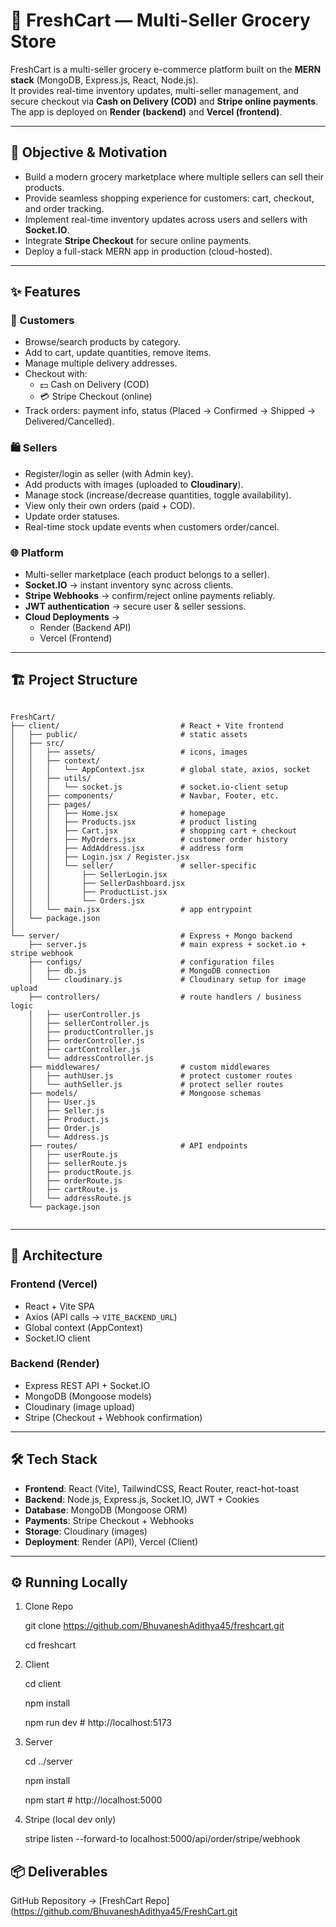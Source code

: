 # 🛒 FreshCart — Multi-Seller Grocery Store

FreshCart is a multi-seller grocery e-commerce platform built on the **MERN stack** (MongoDB, Express.js, React, Node.js).  
It provides real-time inventory updates, multi-seller management, and secure checkout via **Cash on Delivery (COD)** and **Stripe online payments**.  
The app is deployed on **Render (backend)** and **Vercel (frontend)**.

---

## 🎯 Objective & Motivation

- Build a modern grocery marketplace where multiple sellers can sell their products.  
- Provide seamless shopping experience for customers: cart, checkout, and order tracking.  
- Implement real-time inventory updates across users and sellers with **Socket.IO**.  
- Integrate **Stripe Checkout** for secure online payments.  
- Deploy a full-stack MERN app in production (cloud-hosted).  

---

## ✨ Features

### 👤 Customers
- Browse/search products by category.  
- Add to cart, update quantities, remove items.  
- Manage multiple delivery addresses.  
- Checkout with:  
  - 💵 Cash on Delivery (COD)  
  - 💳 Stripe Checkout (online)  
- Track orders: payment info, status (Placed → Confirmed → Shipped → Delivered/Cancelled).  

### 🛍️ Sellers
- Register/login as seller (with Admin key).  
- Add products with images (uploaded to **Cloudinary**).  
- Manage stock (increase/decrease quantities, toggle availability).  
- View only their own orders (paid + COD).  
- Update order statuses.  
- Real-time stock update events when customers order/cancel.  

### 🌐 Platform
- Multi-seller marketplace (each product belongs to a seller).  
- **Socket.IO** → instant inventory sync across clients.  
- **Stripe Webhooks** → confirm/reject online payments reliably.  
- **JWT authentication** → secure user & seller sessions.  
- **Cloud Deployments** →  
  - Render (Backend API)  
  - Vercel (Frontend)  

---

## 🏗️ Project Structure

```

FreshCart/
├── client/                           # React + Vite frontend
│   ├── public/                       # static assets
│   ├── src/
│   │   ├── assets/                   # icons, images
│   │   ├── context/
│   │   │   └── AppContext.jsx        # global state, axios, socket
│   │   ├── utils/
│   │   │   └── socket.js             # socket.io-client setup
│   │   ├── components/               # Navbar, Footer, etc.
│   │   ├── pages/
│   │   │   ├── Home.jsx              # homepage
│   │   │   ├── Products.jsx          # product listing
│   │   │   ├── Cart.jsx              # shopping cart + checkout
│   │   │   ├── MyOrders.jsx          # customer order history
│   │   │   ├── AddAddress.jsx        # address form
│   │   │   ├── Login.jsx / Register.jsx
│   │   │   └── seller/               # seller-specific
│   │   │       ├── SellerLogin.jsx
│   │   │       ├── SellerDashboard.jsx
│   │   │       ├── ProductList.jsx
│   │   │       └── Orders.jsx
│   │   └── main.jsx                  # app entrypoint
│   └── package.json
│
└── server/                           # Express + Mongo backend
    ├── server.js                     # main express + socket.io + stripe webhook
    ├── configs/                      # configuration files
    │   ├── db.js                     # MongoDB connection
    │   └── cloudinary.js             # Cloudinary setup for image upload
    ├── controllers/                  # route handlers / business logic
    │   ├── userController.js
    │   ├── sellerController.js
    │   ├── productController.js
    │   ├── orderController.js
    │   ├── cartController.js
    │   └── addressController.js
    ├── middlewares/                  # custom middlewares
    │   ├── authUser.js               # protect customer routes
    │   └── authSeller.js             # protect seller routes
    ├── models/                       # Mongoose schemas
    │   ├── User.js
    │   ├── Seller.js
    │   ├── Product.js
    │   ├── Order.js
    │   └── Address.js
    ├── routes/                       # API endpoints
    │   ├── userRoute.js
    │   ├── sellerRoute.js
    │   ├── productRoute.js
    │   ├── orderRoute.js
    │   ├── cartRoute.js
    │   └── addressRoute.js
    └── package.json


````

---

## 🧩 Architecture

### Frontend (Vercel)
- React + Vite SPA  
- Axios (API calls → `VITE_BACKEND_URL`)  
- Global context (AppContext)  
- Socket.IO client  

### Backend (Render)
- Express REST API + Socket.IO  
- MongoDB (Mongoose models)  
- Cloudinary (image upload)  
- Stripe (Checkout + Webhook confirmation)  

---

## 🛠️ Tech Stack

- **Frontend**: React (Vite), TailwindCSS, React Router, react-hot-toast  
- **Backend**: Node.js, Express.js, Socket.IO, JWT + Cookies  
- **Database**: MongoDB (Mongoose ORM)  
- **Payments**: Stripe Checkout + Webhooks  
- **Storage**: Cloudinary (images)  
- **Deployment**: Render (API), Vercel (Client)  

---

## ⚙️ Running Locally

1. Clone Repo
   
   git clone https://github.com/BhuvaneshAdithya45/freshcart.git
   
   cd freshcart


3. Client

   
   cd client
   
   npm install
   
   npm run dev   # http://localhost:5173
   

4. Server

   
   cd ../server
   
   npm install
   
   npm start     # http://localhost:5000
   

5. Stripe (local dev only)

   
   stripe listen --forward-to localhost:5000/api/order/stripe/webhook
   



## 📦 Deliverables

GitHub Repository → [FreshCart Repo](https://github.com/BhuvaneshAdithya45/FreshCart.git


